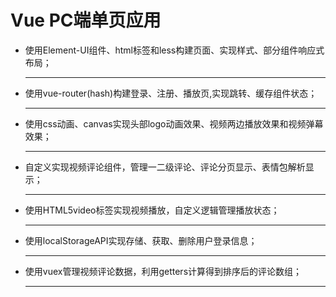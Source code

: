 # Vue PC端单页应用

* 使用Element-UI组件、html标签和less构建页面、实现样式、部分组件响应式布局；<hr/>
* 使用vue-router(hash)构建登录、注册、播放页,实现跳转、缓存组件状态；<hr/>
* 使用css动画、canvas实现头部logo动画效果、视频两边播放效果和视频弹幕效果；<hr/>
* 自定义实现视频评论组件，管理一二级评论、评论分页显示、表情包解析显示；<hr/>
* 使用HTML5video标签实现视频播放，自定义逻辑管理播放状态；<hr/>
* 使用localStorageAPI实现存储、获取、删除用户登录信息；<hr/>
* 使用vuex管理视频评论数据，利用getters计算得到排序后的评论数组；<hr/>




